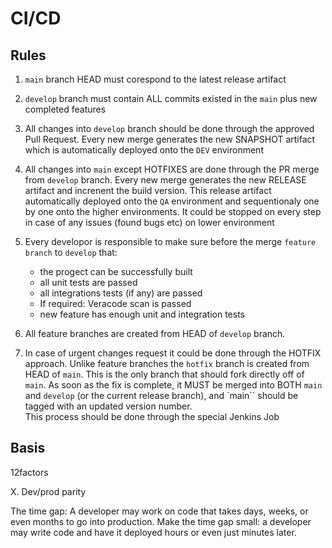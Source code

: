 # CI/CD

## Rules

1. `main` branch HEAD must corespond to the latest release artifact

2. `develop` branch must contain ALL commits existed in the `main` plus new completed features 

3. All changes into `develop` branch should be done through the approved Pull Request. 
   Every new merge generates the new SNAPSHOT artifact which is automatically deployed onto the `DEV` environment
   
3. All changes into `main` except HOTFIXES are done through the PR merge from `develop` branch.
   Every new merge generates the new RELEASE artifact and increnent the build version. This release
   artifact automatically deployed onto the `QA` environment and sequentionaly one by one onto the higher environments.
   It could be stopped on every step in case of any issues (found bugs etc) on lower environment
 
4. Every developor is responsible to make sure before the merge `feature branch` to `develop` that:
   
   - the progect can be successfully built
   - all unit tests are passed
   - all integrations tests (if any) are passed
   - If required: Veracode scan is passed
   - new feature has enough unit and integration tests
   
5. All feature branches are created from HEAD of `develop` branch.  
   
6. In case of urgent changes request it could be done through the HOTFIX approach. 
   Unlike feature branches the `hotfix` branch is created from HEAD of `main`. 
   This is the only branch that should fork directly off of `main`. As soon as the fix is complete, 
   it MUST be merged into BOTH `main` and `develop` (or the current release branch), and `main`` should be 
   tagged with an updated version number.  
   This process should be done through the special Jenkins Job
   
   
## Basis


12factors

X. Dev/prod parity

The time gap: A developer may work on code that takes days, weeks, or even months to go into production.
Make the time gap small: a developer may write code and have it deployed hours or even just minutes later.

